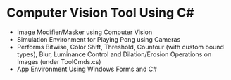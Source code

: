 # Computer Vision Tool Using C# 

- Image Modifier/Masker using Computer Vision
- Simulation Environment for Playing Pong using Cameras
- Performs Bitwise, Color Shift, Threshold, Countour (with custom bound types), Blur, Luminance Control and Dilation/Erosion Operations on Images (under ToolCmds.cs)
- App Environment Using Windows Forms and C#
